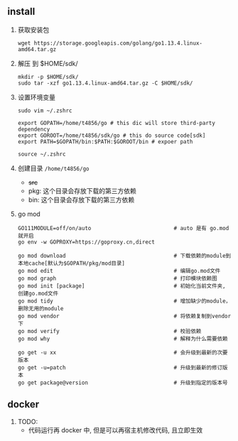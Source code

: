 ## install

1. 获取安装包

   ```shell
   wget https://storage.googleapis.com/golang/go1.13.4.linux-amd64.tar.gz
   ```

2. 解压 到 \$HOME/sdk/

   ```shell
   mkdir -p $HOME/sdk/
   sudo tar -xzf go1.13.4.linux-amd64.tar.gz -C $HOME/sdk/
   ```

3. 设置环境变量

   ```shell
   sudo vim ~/.zshrc

   export GOPATH=/home/t4856/go # this dic will store third-party dependency
   export GOROOT=/home/t4856/sdk/go # this do source code[sdk]
   export PATH=$GOPATH/bin:$PATH:$GOROOT/bin # expoer path

   source ~/.zshrc
   ```

4. 创建目录 `/home/t4856/go`

   - ~~src~~
   - pkg: 这个目录会存放下载的第三方依赖
   - bin: 这个目录会存放下载的第三方依赖

5. go mod

   ```shell
   GO111MODULE=off/on/auto                          # auto 是有 go.mod 就开启
   go env -w GOPROXY=https://goproxy.cn,direct

   go mod download                                  # 下载依赖的module到本地cache[默认为$GOPATH/pkg/mod目录]
   go mod edit                                      # 编辑go.mod文件
   go mod graph                                     # 打印模块依赖图
   go mod init [package]                            # 初始化当前文件夹, 创建go.mod文件
   go mod tidy                                      # 增加缺少的module，删除无用的module
   go mod vendor                                    # 将依赖复制到vendor下
   go mod verify                                    # 校验依赖
   go mod why                                       # 解释为什么需要依赖

   go get -u xx                                     # 会升级到最新的次要版本
   go get -u=patch                                  # 升级到最新的修订版本
   go get package@version                           # 升级到指定的版本号
   ```

## docker

1. TODO:
   - 代码运行再 docker 中, 但是可以再宿主机修改代码, 且立即生效

